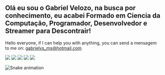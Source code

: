  ## Olá eu sou o Gabriel Velozo, na busca por conhecimento, eu acabei Formado em Ciencia da Computação, Programador, Desenvolvedor e Streamer para Descontrair!
 
 Hello everyone, if I can help you with anything, you can send a mensagem to me on: gabrielvs_ms@hotmail.com
 
 
 <div> 
  <a href="https://www.youtube.com/mrduranky" target="_blank"><img src="https://img.shields.io/badge/YouTube-FF0000?style=for-the-badge&logo=youtube&logoColor=white" target="_blank"></a>
  <a href="https://www.instagram.com/gabrielvelozoo/" target="_blank"><img src="https://img.shields.io/badge/-Instagram-%23E4405F?style=for-the-badge&logo=instagram&logoColor=white" target="_blank"></a>
 	<a href="https://www.twitch.tv/mrduranky" target="_blank"><img src="https://img.shields.io/badge/Twitch-9146FF?style=for-the-badge&logo=twitch&logoColor=white" target="_blank"></a>
 <a href="https://discord.gg/eyQu2N6Mhc" target="_blank"><img src="https://img.shields.io/badge/Discord-7289DA?style=for-the-badge&logo=discord&logoColor=white" target="_blank"></a> 
  <a href="https://br.linkedin.com/in/gabriel-velozo-silva" target="_blank"><img src="https://img.shields.io/badge/-LinkedIn-%230077B5?style=for-the-badge&logo=linkedin&logoColor=white" target="_blank"></a> 
 
   ![Snake animation](https://github.com/MrDuranky/MrDuranky/blob/output/github-contribution-grid-snake.svg)
 
</div>

